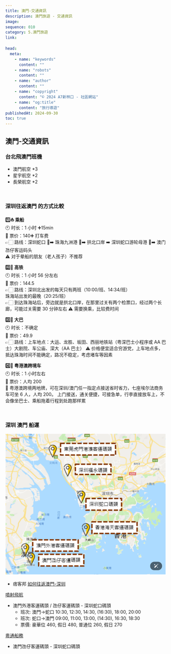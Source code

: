 ```yaml
---
title: 澳門-交通資訊
description: 澳門旅遊 - 交通資訊
image:
sequence: 010
category: 5.澳門旅遊
link:

head:
  meta:
    - name: "keywords"
      content: ""
    - name: "robots"
      content: ""
    - name: "author"
      content: ""
    - name: "copyright"
      content: "© 2024 A7新林口 - 社區網站"
    - name: "og:title"
      content: "旅行導遊"
publishedAt: 2024-09-30
toc: true
---
```


## 澳門-交通資訊

### 台北飛澳門班機

- 澳門航空 \*3
- 星宇航空 \*2
- 長榮航空 \*2

<br>

### 深圳往返澳門 的方式比較

**1️⃣⛵️ 乘船**  
🕙 时长：1 小时 ➕15min  
🎫 票价：140➕ 打车费  
👉🏻 路线：深圳蛇口 🚢➡️ 珠海九洲港 🚕➡️ 拱北口岸 ➡️ 深圳蛇口游轮母港 🚢➡️ 澳门氹仔客运码头  
⚠️ 对于晕船的朋友（老人孩子）不推荐

**2️⃣🚄 高铁**  
🕙 时长：1 小时 56 分左右  
🎫 票价：144.5  
👉🏻 路线：深圳北出发的每天只有两班（10:00/班、14:34/班）  
珠海站出发的最晚（20:25/班）  
👉🏻 到达珠海站后，旁边就是拱北口岸，在那里过关有两个检票口，经过两个长廊，可能过关需要 30 分钟左右
⚠️ 需要换乘，比较费时间

**3️⃣🚌 大巴**  
🕙 时长：不确定  
🎫 票价：49.9  
👉🏻 路线：上车地点：大运、龙胜、坂田、西丽地铁站（粤深巴士小程序或 AA 巴士）大剧院、车公庙、深大（AA 巴士）
⚠️ 价格便宜适合穷游党，上车地点多，抵达珠海时间不能确定，路况不稳定，考虑堵车等因素

**4️⃣🚗 粤港澳跨境车**  
🕙 时长：1 小时左右  
🎫 票价：人均 200  
🎯 粤港澳跨境两地牌，可在深圳/澳门任一指定点接送省时省力，七座埃尔法商务车可坐 6 人，人均 200。 上门接送，通关便捷，可接急单，行李直接放车上，不会像坐巴士、乘船拖着行程到处跑那样累

<br>

### 深圳 澳門 船運

![v010-01.jpeg](/images/travel/v010-01.jpeg)

- 痞客邦 <a href="https://ofeliahsu.pixnet.net/blog/post/223956750">如何往返澳門-深圳</a>

<a href="https://www.turbojet.com.hk/tc/routing-sailing-schedule/macau-shekou/sailing-schedule-fares.aspx">噴射飛航</a>

- 澳門外港客運碼頭 / 氹仔客運碼頭 - 深圳蛇口碼頭
  - 班次: 澳門->蛇口 10:30, 12:30, 14:30, (16:30), 18:00, 20:00
  - 班次: 蛇口->澳門 09:00, 11:00, 13:00, (14:30), 16:30, 18:30
  - 票價: 豪華位 460, 假日 480, 普通位 260, 假日 270

<a href="https://www.macaotourism.gov.mo/zh-hant/">粵通船務</a>

- 澳門氹仔客運碼頭 - 深圳蛇口碼頭
